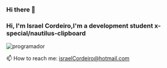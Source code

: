 ### Hi there 👋

<!--
**israel-cordeiro/israel-cordeiro** is a ✨ _special_ ✨ repository because its `README.md` (this file) appears on your GitHub profile.

Here are some ideas to get you started:

- 🔭 I’m currently working on ...
- 🌱 I’m currently learning ...
- 👯 I’m looking to collaborate on ...
- 🤔 I’m looking for help with ...
- 💬 Ask me about ...
- 📫 How to reach me: ...
- 😄 Pronouns: ...
- ⚡ Fun fact: ...
-->

### Hi, I'm Israel Cordeiro,I'm a development student x-special/nautilus-clipboard

![programador](https://user-images.githubusercontent.com/85313042/134516050-a334c308-358e-4449-ae10-e1c7b26ed22b.png)



 📫 How to reach me: israelCordeiro@hotmail.com 
